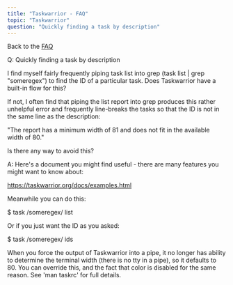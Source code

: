 ```yaml
---
title: "Taskwarrior - FAQ"
topic: "Taskwarrior"
question: "Quickly finding a task by description"
---
```


Back to the [FAQ](/support/faq)

Q: Quickly finding a task by description

I find myself fairly frequently piping task list into grep (task list | grep "someregex") to find the ID of a particular task. Does Taskwarrior have a built-in flow for this?

 

If not, I often find that piping the list report into grep produces this rather unhelpful error and frequently line-breaks the tasks so that the ID is not in the same line as the description:

"The report has a minimum width of 81 and does not fit in the available width of 80."

 

Is there any way to avoid this?

A: Here's a document you might find useful - there are many features you might want to know about:

https://taskwarrior.org/docs/examples.html

 

Meanwhile you can do this:

$ task /someregex/ list
 

Or if you just want the ID as you asked:

$ task /someregex/ ids
 

When you force the output of Taskwarrior into a pipe, it no longer has ability to determine the terminal width (there is no tty in a pipe), so it defaults to 80.
You can override this, and the fact that color is disabled for the same reason.
See 'man taskrc' for full details.

